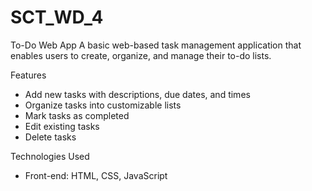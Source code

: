 # SCT_WD_4
To-Do Web App
A basic web-based task management application that enables users to create, organize, and manage their to-do lists.

Features
- Add new tasks with descriptions, due dates, and times
- Organize tasks into customizable lists
- Mark tasks as completed
- Edit existing tasks
- Delete tasks

Technologies Used
- Front-end: HTML, CSS, JavaScript
